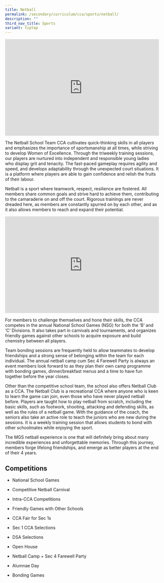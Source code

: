 ```yaml
---
title: Netball
permalink: /secondary/curriculum/cca/sports/netball/
description: ""
third_nav_title: Sports
variant: tiptap
---
```

<div class="iframe-wrapper">
<iframe height="315" width="100%" allowfullscreen="true" frameborder="0" src="https://www.youtube.com/embed/vgYv_w-VamY"></iframe>
</div>
<p>The Netball School Team CCA cultivates quick-thinking skills in all players
and emphasizes the importance of sportsmanship at all times, while striving
to develop Women of Excellence. Through the triweekly training sessions,
our players are nurtured into independent and responsible young ladies
who display grit and tenacity. The fast-paced gameplay requires agility
and speed, and develops adaptability through the unexpected court situations.
It is a platform where players are able to gain confidence and relish the
fruits of their labour.</p>
<p>Netball is a sport where teamwork, respect, resilience are fostered. All
members share common goals and strive hard to achieve them, contributing
to the camaraderie on and off the court. Rigorous trainings are never dreaded
here, as members are constantly spurred on by each other, and as it also
allows members to reach and expand their potential.</p>
<div class="iframe-wrapper">
<iframe height="315" width="100%" allowfullscreen="true" frameborder="0" src="https://docs.google.com/presentation/d/e/2PACX-1vTPMJMXOQWNlI-36HZC0ZDGDMn0KETWCpmRrjQ_1UeTkNOOSXUy2HLzXrneFiBP3mql3bSHdN1kUXTd/embed?start=true&amp;loop=true&amp;delayms=3000"></iframe>
</div>
<p>For members to challenge themselves and hone their skills, the CCA competes
in the annual National School Games (NSG) for both the ‘B’ and ‘C’ Divisions.
It also takes part in carnivals and tournaments, and organizes friendly
games against other schools to acquire exposure and build chemistry between
all players.</p>
<p>Team bonding sessions are frequently held to allow teammates to develop
friendships and a strong sense of belonging within the team for each individual.
The annual netball camp cum Sec 4 Farewell Party is always an event members
look forward to as they plan their own camp programme with bonding games,
dinner/breakfast menus and a time to have fun together before the year
closes.</p>
<p>Other than the competitive school team, the school also offers Netball
Club as a CCA. The Netball Club is a recreational CCA where anyone who
is keen to learn the game can join, even those who have never played netball
before. Players are taught how to play netball from scratch, including
the basic skills, such as footwork, shooting, attacking and defending skills,
as well as the rules of a netball game. With the guidance of the coach,
the seniors also take an active role to teach the juniors who are new during
the sessions. It is a weekly training session that allows students to bond
with other schoolmates while enjoying the sport.</p>
<p>The MGS netball experience is one that will definitely bring about many
incredible experiences and unforgettable memories. Through this journey,
members forge lifelong friendships, and emerge as better players at the
end of their 4 years.</p>
<h2>Competitions</h2>
<ul data-tight="true" class="tight">
<li>
<p>National School Games</p>
</li>
<li>
<p>Competitive Netball Carnival</p>
</li>
<li>
<p>Intra-CCA Competitions</p>
</li>
<li>
<p>Friendly Games with Other Schools</p>
</li>
<li>
<p>CCA Fair for Sec 1s</p>
</li>
<li>
<p>Sec 1 CCA Selections</p>
</li>
<li>
<p>DSA Selections</p>
</li>
<li>
<p>Open House</p>
</li>
<li>
<p>Netball Camp + Sec 4 Farewell Party</p>
</li>
<li>
<p>Alumnae Day</p>
</li>
<li>
<p>Bonding Games</p>
</li>
</ul>
<p></p>